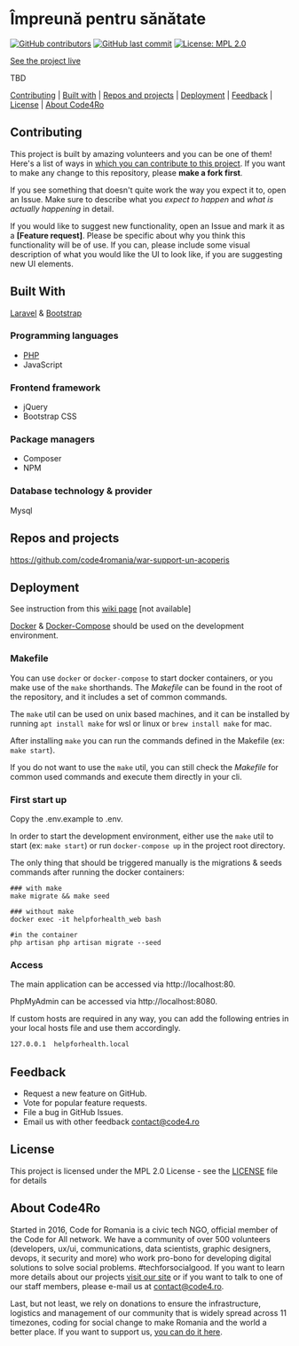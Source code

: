 # Împreună pentru sănătate

[![GitHub contributors](https://img.shields.io/github/contributors/code4romania/war-support-un-acoperis.svg?style=for-the-badge)](https://github.com/code4romania/war-support-un-acoperis/graphs/contributors) [![GitHub last commit](https://img.shields.io/github/last-commit/code4romania/war-support-un-acoperis.svg?style=for-the-badge)](https://github.com/code4romania/war-support-un-acoperis/commits/master) [![License: MPL 2.0](https://img.shields.io/badge/license-MPL%202.0-brightgreen.svg?style=for-the-badge)](https://opensource.org/licenses/MPL-2.0)

[See the project live](https://tbd/en)

TBD

[Contributing](#contributing) | [Built with](#built-with) | [Repos and projects](#repos-and-projects) | [Deployment](#deployment) | [Feedback](#feedback) | [License](#license) | [About Code4Ro](#about-code4ro)

## Contributing

This project is built by amazing volunteers and you can be one of them! Here's a list of ways in [which you can contribute to this project](.github/CONTRIBUTING.md). If you want to make any change to this repository, please **make a fork first**.

If you see something that doesn't quite work the way you expect it to, open an Issue. Make sure to describe what you _expect to happen_ and _what is actually happening_ in detail.

If you would like to suggest new functionality, open an Issue and mark it as a __[Feature request]__. Please be specific about why you think this functionality will be of use. If you can, please include some visual description of what you would like the UI to look like, if you are suggesting new UI elements. 

## Built With
[Laravel](https://laravel.com) & [Bootstrap](https://getbootstrap.com)
### Programming languages
- [PHP](https://php.com)
- JavaScript
### Frontend framework
- jQuery
- Bootstrap CSS
### Package managers
- Composer
- NPM
### Database technology & provider
Mysql
## Repos and projects
https://github.com/code4romania/war-support-un-acoperis 

## Deployment

See instruction from this [wiki page](https://github.com/code4romania/war-support-un-acoperis/wiki/Local-Development-Environment) [not available]

[Docker](https://docs.docker.com/get-docker/) & [Docker-Compose](https://docs.docker.com/compose/install/) should be used on the development environment.

### Makefile
You can use `docker` or `docker-compose` to start docker containers, or you make use of the `make` shorthands. The _Makefile_ can be found in the root of the repository, and it includes a set of common commands. 

The `make` util can be used on unix based machines, and it can be installed by running `apt install make` for wsl or linux or `brew install make` for mac.

After installing `make` you can run the commands defined in the Makefile (ex: `make start`). 

If you do not want to use the `make` util, you can still check the _Makefile_ for common used commands and execute them directly in your cli.

### First start up

Copy the .env.example to .env.

In order to start the development environment, either use the `make` util to start (ex: `make start`) or run `docker-compose up` in the project root directory.

The only thing that should be triggered manually is the migrations & seeds commands after running the docker containers:
```
### with make
make migrate && make seed

### without make
docker exec -it helpforhealth_web bash

#in the container
php artisan php artisan migrate --seed
```

### Access
The main application can be accessed via http://localhost:80.

PhpMyAdmin can be accessed via http://localhost:8080. 

If custom hosts are required in any way, you can add the following entries in your local hosts file and use them accordingly.

```bash
127.0.0.1  helpforhealth.local
```

## Feedback

* Request a new feature on GitHub.
* Vote for popular feature requests.
* File a bug in GitHub Issues.
* Email us with other feedback contact@code4.ro

## License

This project is licensed under the MPL 2.0 License - see the [LICENSE](LICENSE) file for details

## About Code4Ro

Started in 2016, Code for Romania is a civic tech NGO, official member of the Code for All network. We have a community of over 500 volunteers (developers, ux/ui, communications, data scientists, graphic designers, devops, it security and more) who work pro-bono for developing digital solutions to solve social problems. #techforsocialgood. If you want to learn more details about our projects [visit our site](https://www.code4.ro/en/) or if you want to talk to one of our staff members, please e-mail us at contact@code4.ro.

Last, but not least, we rely on donations to ensure the infrastructure, logistics and management of our community that is widely spread across 11 timezones, coding for social change to make Romania and the world a better place. If you want to support us, [you can do it here](https://code4.ro/en/donate/).
